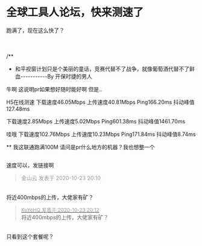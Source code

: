 # 全球工具人论坛，快来测速了


跑满了，现在这么快了？<br />
<br />
<br />
<br />
/**<br />
 * 和平视窗计划只是个美丽的童话，竞赛代替不了战争，就像葡萄酒代替不了鲜血-----------By 开保时捷的男人

牛啊 这说明pr如果想好随时能好啊<img src="static/image/smiley/yct/010.gif" smilieid="41" border="0" alt="" /> 但是..

H5在线测速 下载速度46.05Mbps 上传速度40.81Mbps Ping166.20ms 抖动峰值127.48ms

下载速度2.85Mbps 上传速度5.02Mbps Ping601.38ms 抖动峰值1461.70ms

哇哦 下载速度102.76Mbps 上传速度10.23Mbps Ping171.84ms 抖动峰值8.74ms<img id="aimg_TZzzc" onclick="zoom(this, this.src, 0, 0, 0)" class="zoom" src="https://cdn.jsdelivr.net/gh/hishis/forum-master/public/images/patch.gif" onmouseover="img_onmouseoverfunc(this)" onload="thumbImg(this)" border="0" alt="" />

** 我这联通跑满100M 请问是pr什么地方的机器？我也想整一个

<img id="aimg_l3l9H" onclick="zoom(this, this.src, 0, 0, 0)" class="zoom" src="https://www.jiasuzhu.com/images/2020/10/23/_20201023201009.png" onmouseover="img_onmouseoverfunc(this)" onload="thumbImg(this)" border="0" alt="" />

速度可以，发链接啊

<div class="quote"><blockquote><font color="#999999">金山云 发表于 2020-10-23 20:10</font><br />
<font color="#999999"></font></blockquote></div><br />
将近400mbps的上传，大佬家有矿？

<div class="quote"><blockquote><font size="2"><a href="https://www.hostloc.com/forum.php?mod=redirect&amp;goto=findpost&amp;pid=9342985&amp;ptid=757696" target="_blank"><font color="#999999">KuYeHQ 发表于 2020-10-23 20:12</font></a></font><br />
将近400mbps的上传，大佬家有矿？</blockquote></div><br />
<img id="aimg_r0iOx" onclick="zoom(this, this.src, 0, 0, 0)" class="zoom" src="https://s1.ax1x.com/2020/10/23/BEuESP.png" onmouseover="img_onmouseoverfunc(this)" onload="thumbImg(this)" border="0" alt="" /><br />
只看到这个套餐呢？
